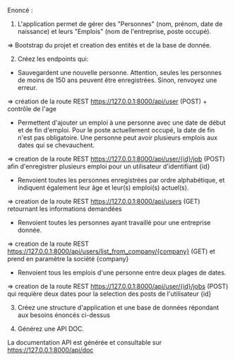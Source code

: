 Enoncé :

1)  L'application permet de gérer des "Personnes" (nom, prénom, date de naissance) et leurs "Emplois" (nom de l'entreprise, poste occupé).

=> Bootstrap du projet et creation des entités et de la base de donnée.

2) Créez les endpoints qui:
- Sauvegardent une nouvelle personne. Attention, seules les personnes de moins de 150 ans peuvent être enregistrées. Sinon, renvoyez une erreur.

=> création de la route REST https://127.0.0.1:8000/api/user (POST) + contrôle de l'age

- Permettent d'ajouter un emploi à une personne avec une date de début et de fin d'emploi. Pour le poste actuellement occupé, la date de fin n'est pas obligatoire. Une personne peut avoir plusieurs emplois aux dates qui se chevauchent.

=> creation de la route REST https://127.0.0.1:8000/api/user/{id}/job (POST) afin d'enregistrer plusieurs emploi pour un utilisateur d'identifiant {id}

- Renvoient toutes les personnes enregistrées par ordre alphabétique, et indiquent également leur âge et leur(s) emploi(s) actuel(s).

=> creation de la route REST https://127.0.0.1:8000/api/users (GET) retournant les informations demandées

- Renvoient toutes les personnes ayant travaillé pour une entreprise donnée.

=> creation de la route REST https://127.0.0.1:8000/api/users/list_from_company/{company} (GET) et prend en paramètre la société {company}

- Renvoient tous les emplois d'une personne entre deux plages de dates.

=> creation de la route REST https://127.0.0.1:8000/api/user/{id}/jobs (POST) qui requière deux dates pour la selection des posts de l'utilisateur {id}


3) Créez une structure d'application et une base de données répondant aux besoins énoncés ci-dessus

4) Générez une API DOC.

La documentation API est générée et consultable sur https://127.0.0.1:8000/api/doc